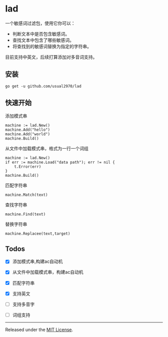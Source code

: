 # lad
一个敏感词过滤包，使用它你可以：
* 判断文本中是否包含敏感词。
* 查找文本中包含了哪些敏感词。
* 将查找到的敏感词替换为指定的字符串。

目前支持中英文，后续打算添加对多音词支持。

## 安装
```
go get -u github.com/usual2970/lad  
```

## 快速开始
添加模式串
```golang
machine := lad.New()
machine.Add("hello")
machine.Add("world")
machine.Build()
```

从文件中加载模式串，格式为一行一个词组
```
machine := lad.New()
if err := machine.Load("data path"); err != nil {
    t.Error(err)
}
machine.Build()
```

匹配字符串
```
machine.Match(text)
```

查找字符串
```
machine.Find(text)
```

替换字符串
```
machine.Replacee(text,target)
```

## Todos
- [x] 添加模式串,构建ac自动机
- [x] 从文件中加载模式串，构建ac自动机
- [x] 匹配字符串
- [x] 支持英文
- [ ] 支持多音字
- [ ] 词组支持


<hr>

Released under the [MIT License](LICENSE.txt).  
